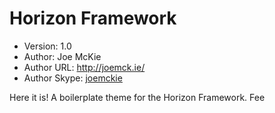 Horizon Framework
=================

* Version: 1.0
* Author: Joe McKie
* Author URL: http://joemck.ie/
* Author Skype: [joemckie](skype:joe_mckie?add)


Here it is! A boilerplate theme for the Horizon Framework. Fee
